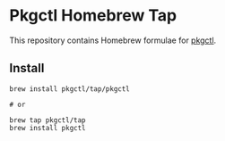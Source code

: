 # Pkgctl Homebrew Tap

This repository contains Homebrew formulae for [pkgctl](https://github.com/pkgctl/pkgctl).

## Install

```shell
brew install pkgctl/tap/pkgctl

# or

brew tap pkgctl/tap
brew install pkgctl
```
